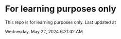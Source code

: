 # For learning purposes only
This repo is for learning purposes only.
Last updated at

Wednesday, May 22, 2024 6:21:02 AM

